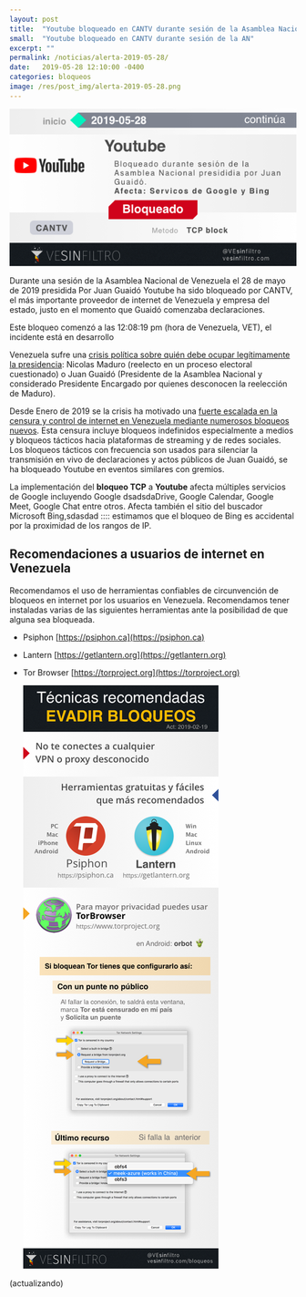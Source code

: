 ```yaml
---
layout: post
title:  "Youtube bloqueado en CANTV durante sesión de la Asamblea Nacional 2019-05-28"
small:  "Youtube bloqueado en CANTV durante sesión de la AN"
excerpt: ""
permalink: /noticias/alerta-2019-05-28/
date:   2019-05-28 12:10:00 -0400
categories: bloqueos
image: /res/post_img/alerta-2019-05-28.png
---
```


![Cover image](/res/post_img/alerta-2019-05-28.png)

Durante una sesión de la Asamblea Nacional de Venezuela el 28 de mayo de 2019 presidida Por Juan Guaidó Youtube ha sido bloqueado por CANTV, el más importante proveedor de internet de Venezuela y empresa del estado, justo en el momento que Guaidó comenzaba declaraciones.

Este bloqueo comenzó a las 12:08:19 pm (hora de Venezuela, VET), el incidente está en desarrollo

Venezuela sufre una [crisis política sobre quién debe ocupar legítimamente la presidencia](https://en.wikipedia.org/wiki/2019_Venezuelan_presidential_crisis): Nicolas Maduro (reelecto en un proceso electoral cuestionado) o Juan Guaidó (Presidente de la Asamblea Nacional y considerado Presidente Encargado por quienes desconocen la reelección de Maduro).

Desde Enero de 2019 se la crisis ha motivado una [fuerte escalada en la censura y control de internet en Venezuela mediante numerosos bloqueos nuevos](https://vesinfiltro.com/noticias/venezuela_bloquea_las_noticias-2019-05/). Esta censura incluye bloqueos indefinidos especialmente a medios y bloqueos tácticos hacia plataformas de streaming y de redes sociales. Los bloqueos tácticos con frecuencia son usados para silenciar la transmisión en vivo de declaraciones y actos públicos de Juan Guaidó, se ha bloqueado Youtube en eventos similares con gremios.

La implementación del **bloqueo TCP** a **Youtube** afecta múltiples servicios de Google incluyendo Google dsadsdaDrive, Google Calendar, Google Meet, Google Chat entre otros. Afecta también el sitio del buscador Microsoft Bing,sdasdad :::: estimamos que el bloqueo de Bing es accidental por la proximidad de los rangos de IP.

## Recomendaciones a usuarios de internet en Venezuela

Recomendamos el uso de herramientas confiables de circunvención de
bloqueos en internet por los usuarios en Venezuela. Recomendamos tener instaladas varias de las
siguientes herramientas ante la posibilidad de que alguna sea bloqueada.

-   Psiphon [https://psiphon.ca](https://psiphon.ca)

-   Lantern [https://getlantern.org](https://getlantern.org)

-   Tor Browser [https://torproject.org](https://torproject.org)

    ![](/res/img/tecnicas_evadir_bloqueos.png)


(actualizando)
